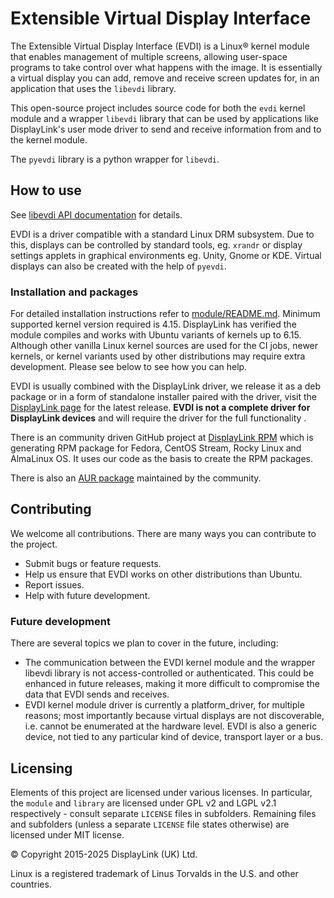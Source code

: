 # Extensible Virtual Display Interface


The Extensible Virtual Display Interface (EVDI) is a Linux&reg; kernel module that enables management of multiple screens, allowing user-space programs to take control over what happens with the image. It is essentially a virtual display you can add, remove and receive screen updates for, in an application that uses the `libevdi` library.

This open-source project includes source code for both the `evdi` kernel module and a wrapper `libevdi` library that can be used by applications like DisplayLink's user mode driver to send and receive information from and to the kernel module.

The `pyevdi` library is a python wrapper for `libevdi`.

## How to use

See [libevdi API documentation](https://displaylink.github.io/evdi) for details.

EVDI is a driver compatible with a standard Linux DRM subsystem. Due to this, displays can be controlled by standard tools, eg. `xrandr` or display settings applets in graphical environments eg. Unity, Gnome or KDE.
Virtual displays can also be created with the help of `pyevdi`.

### Installation and packages

For detailed installation instructions refer to [module/README.md](module/README.md). Minimum supported kernel version required is 4.15. DisplayLink has verified the module compiles and works with Ubuntu variants of kernels up to 6.15. Although other vanilla Linux kernel sources are used for the CI jobs, newer kernels, or kernel variants used by other distributions may require extra development. Please see below to see how you can help.

EVDI is usually combined with the DisplayLink driver, we release it as a deb package or in a form of standalone installer paired with the driver, visit the [DisplayLink page](https://www.synaptics.com/products/displaylink-graphics/downloads/ubuntu) for the latest release. **EVDI is not a complete driver for DisplayLink devices** and will require the driver for the full functionality  .

There is an community driven GitHub project at [DisplayLink RPM](https://github.com/displaylink-rpm/displaylink-rpm) which is generating RPM package for Fedora, CentOS Stream, Rocky Linux and AlmaLinux OS. It uses our code as the basis to create the RPM packages.

There is also an [AUR package](https://aur.archlinux.org/packages/evdi) maintained by the community.

## Contributing

We welcome all contributions. There are many ways you can contribute to the project.

- Submit bugs or feature requests.
- Help us ensure that EVDI works on other distributions than Ubuntu.
- Report issues.
- Help with future development.

### Future development

There are several topics we plan to cover in the future, including:

- The communication between the EVDI kernel module and the wrapper libevdi library is not access-controlled or authenticated. This could be enhanced in future releases, making it more difficult to compromise the data that EVDI sends and receives.
- EVDI kernel module driver is currently a platform_driver, for multiple reasons; most importantly because virtual displays are not discoverable, i.e. cannot be enumerated at the hardware level. EVDI is also a generic device, not tied to any particular kind of device, transport layer or a bus.

## Licensing

Elements of this project are licensed under various licenses. In particular, the `module` and `library` are licensed
under GPL v2 and LGPL v2.1 respectively - consult separate `LICENSE` files in subfolders. Remaining files and subfolders (unless
a separate `LICENSE` file states otherwise) are licensed under MIT license.


&copy; Copyright 2015-2025 DisplayLink (UK) Ltd.

Linux is a registered trademark of Linus Torvalds in the U.S. and other countries.
